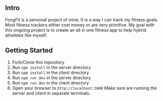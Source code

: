 ## Intro
*FongFit* is a personal project of mine. It is a way I can track my fitness goals. Most fitness trackers either cost money or are very primitive. My goal with this ongoing project is to create an all in one fitness app to help hybrid atheletes like myself.
## Getting Started
1. Fork/Clone this repository
2. Run `npm install` in the server directory
3. Run `npm install` in the client directory
4. Run `npm run dev` in the server directory
5. Run `npm run dev` in the client directory
6. Open your browser to `http://localhost:3000`
Make sure are running the server and client in separate terminals.
